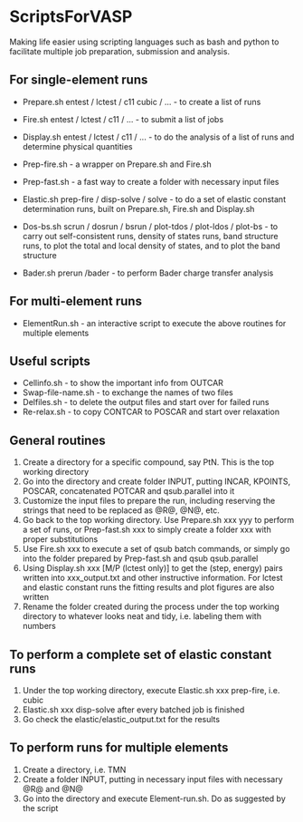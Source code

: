 ScriptsForVASP
==============

Making life easier using scripting languages such as bash and python to facilitate multiple job preparation, submission and analysis.

For single-element runs
---------------------
* Prepare.sh entest / lctest / c11 cubic / ... - to create a list of runs
* Fire.sh entest / lctest / c11 / ... - to submit a list of jobs
* Display.sh entest / lctest / c11 / ... - to do the analysis of a list of runs and determine physical quantities

* Prep-fire.sh - a wrapper on Prepare.sh and Fire.sh
* Prep-fast.sh - a fast way to create a folder with necessary input files

* Elastic.sh prep-fire / disp-solve / solve - to do a set of elastic constant determination runs, built on Prepare.sh, Fire.sh and Display.sh
* Dos-bs.sh scrun / dosrun / bsrun / plot-tdos / plot-ldos / plot-bs - to carry out self-consistent runs, density of states runs, band structure runs, to plot the total and local density of states, and to plot the band structure
* Bader.sh prerun /bader - to perform Bader charge transfer analysis

For multi-element runs
---------------------
* ElementRun.sh - an interactive script to execute the above routines for multiple elements

Useful scripts
---------------------
* Cellinfo.sh - to show the important info from OUTCAR
* Swap-file-name.sh - to exchange the names of two files
* Delfiles.sh - to delete the output files and start over for failed runs
* Re-relax.sh - to copy CONTCAR to POSCAR and start over relaxation

General routines
---------------------

1. Create a directory for a specific compound, say PtN. This is the top working directory
2. Go into the directory and create folder INPUT, putting INCAR, KPOINTS, POSCAR, concatenated POTCAR and qsub.parallel into it
3. Customize the input files to prepare the run, including reserving the strings that need to be replaced as @R@, @N@, etc.
4. Go back to the top working directory. Use Prepare.sh xxx yyy to perform a set of runs, or Prep-fast.sh xxx to simply create a folder xxx with proper substitutions
5. Use Fire.sh xxx to execute a set of qsub batch commands, or simply go into the folder prepared by Prep-fast.sh and qsub qsub.parallel
6. Using Display.sh xxx [M/P (lctest only)] to get the (step, energy) pairs written into xxx_output.txt and other instructive information. For lctest and elastic constant runs the fitting results and plot figures are also written
7. Rename the folder created during the process under the top working directory to whatever looks neat and tidy, i.e. labeling them with numbers

To perform a complete set of elastic constant runs
---------------------

1. Under the top working directory, execute Elastic.sh xxx prep-fire, i.e. cubic
2. Elastic.sh xxx disp-solve after every batched job is finished
3. Go check the elastic/elastic_output.txt for the results

To perform runs for multiple elements
---------------------

1. Create a directory, i.e. TMN
2. Create a folder INPUT, putting in necessary input files with necessary @R@ and @N@
2. Go into the directory and execute Element-run.sh. Do as suggested by the script
